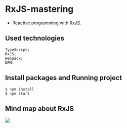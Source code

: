 # RxJS-mastering

- Reactive programming with [RxJS](https://rxjs.dev/).

## Used technologies

  ```
  TypeScript;
  RxJS;
  Webpack;
  NPM.
  ```

## Install packages and Running project

  ```
  $ npm install
  $ npm start 
  ```

## Mind map about RxJS

<img src="https://miro.medium.com/max/1400/1*HeOwc9fteR4oiVheE7qnAg.png">
